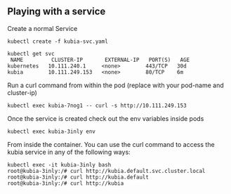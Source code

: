 ## Playing with a service 

 Create a normal Service

    kubectl create -f kubia-svc.yaml

    kubectl get svc
     NAME         CLUSTER-IP       EXTERNAL-IP   PORT(S)   AGE
    kubernetes   10.111.240.1     <none>        443/TCP   30d
    kubia        10.111.249.153   <none>        80/TCP    6m    

Run a curl command from within the pod 
 (replace with your pod-name and cluster-ip)

    kubectl exec kubia-7nog1 -- curl -s http://10.111.249.153
 
Once the service is created check out the env variables inside pods
    
    kubectl exec kubia-3inly env
 
From  inside the container. You can use the curl command to access the kubia service in any of the following ways:
    
    kubectl exec -it kubia-3inly bash
    root@kubia-3inly:/# curl http://kubia.default.svc.cluster.local
    root@kubia-3inly:/# curl http://kubia.default
    root@kubia-3inly:/# curl http://kubia

